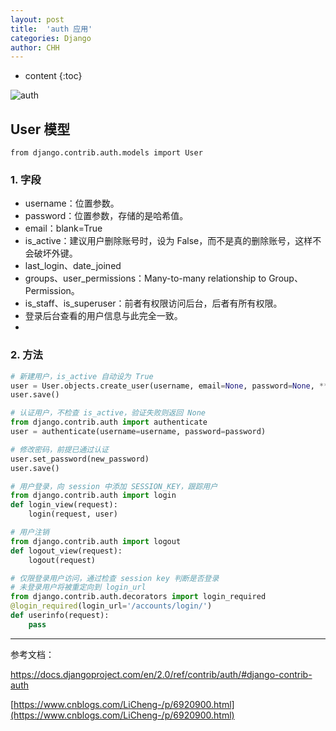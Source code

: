 ```yaml
---
layout: post
title:  'auth 应用'
categories: Django
author: CHH
---
```


* content
{:toc}

![auth](https://upload-images.jianshu.io/upload_images/5690299-f578afff3398a239.png?imageMogr2/auto-orient/strip%7CimageView2/2/w/1240)




## User 模型

`from django.contrib.auth.models import User`

### 1. 字段

- username：位置参数。
- password：位置参数，存储的是哈希值。
- email：blank=True
- is_active：建议用户删除账号时，设为 False，而不是真的删除账号，这样不会破坏外键。
- last_login、date_joined
- groups、user_permissions：Many-to-many relationship to Group、Permission。
- is_staff、is_superuser：前者有权限访问后台，后者有所有权限。
- 登录后台查看的用户信息与此完全一致。
- 
### 2. 方法

```py
# 新建用户，is_active 自动设为 True
user = User.objects.create_user(username, email=None, password=None, **extra_fields)
user.save()

# 认证用户，不检查 is_active，验证失败则返回 None
from django.contrib.auth import authenticate
user = authenticate(username=username, password=password)

# 修改密码，前提已通过认证
user.set_password(new_password)
user.save()

# 用户登录，向 session 中添加 SESSION_KEY，跟踪用户
from django.contrib.auth import login
def login_view(request):
    login(request, user)

# 用户注销
from django.contrib.auth import logout
def logout_view(request):
    logout(request)

# 仅限登录用户访问，通过检查 session key 判断是否登录
# 未登录用户将被重定向到 login_url
from django.contrib.auth.decorators import login_required
@login_required(login_url='/accounts/login/')
def userinfo(request):
    pass
```

---

参考文档：

[https://docs.djangoproject.com/en/2.0/ref/contrib/auth/#django-contrib-auth
](https://docs.djangoproject.com/en/2.0/ref/contrib/auth/#django-contrib-auth
)

[https://www.cnblogs.com/LiCheng-/p/6920900.html](https://www.cnblogs.com/LiCheng-/p/6920900.html)